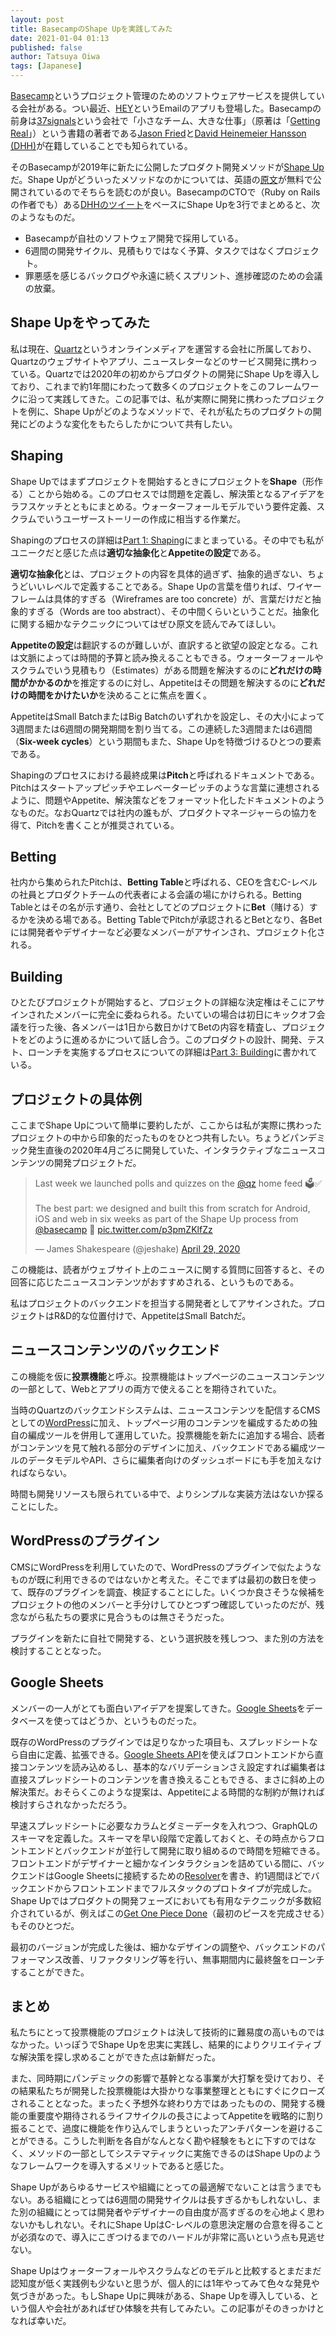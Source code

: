 ```yaml
---
layout: post
title: BasecampのShape Upを実践してみた
date: 2021-01-04 01:13
published: false
author: Tatsuya Oiwa
tags: [Japanese]
---
```


[Basecamp](https://basecamp.com/)というプロジェクト管理のためのソフトウェアサービスを提供している会社がある。つい最近、[HEY](https://hey.com/)というEmailのアプリも登場した。Basecampの前身は[37signals](https://37signals.com/)という会社で「小さなチーム、大きな仕事」（原著は「[Getting Real](https://basecamp.com/gettingreal)」）という書籍の著者である[Jason Fried](https://twitter.com/jasonfried)と[David Heinemeier Hansson (DHH)](https://twitter.com/dhh)が在籍していることでも知られている。

そのBasecampが2019年に新たに公開したプロダクト開発メソッドが[Shape Up](https://basecamp.com/shapeup)だ。Shape Upがどういったメソッドなのかについては、英語の[原文](https://basecamp.com/shapeup)が無料で公開されているのでそちらを読むのが良い。BasecampのCTOで（Ruby on Railsの作者でも）ある[DHHのツイート](https://twitter.com/dhh/status/1148963942116597766)をベースにShape Upを3行でまとめると、次のようなものだ。

- Basecampが自社のソフトウェア開発で採用している。
- 6週間の開発サイクル、見積もりではなく予算、タスクではなくプロジェクト。
- 罪悪感を感じるバックログや永遠に続くスプリント、進捗確認のための会議の放棄。

## Shape Upをやってみた

私は現在、[Quartz](https://qz.com/)というオンラインメディアを運営する会社に所属しており、Quartzのウェブサイトやアプリ、ニュースレターなどのサービス開発に携わっている。Quartzでは2020年の初めからプロダクトの開発にShape Upを導入しており、これまで約1年間にわたって数多くのプロジェクトをこのフレームワークに沿って実践してきた。この記事では、私が実際に開発に携わったプロジェクトを例に、Shape Upがどのようなメソッドで、それが私たちのプロダクトの開発にどのような変化をもたらしたかについて共有したい。

## Shaping

Shape Upではまずプロジェクトを開始するときにプロジェクトを**Shape**（形作る）ことから始める。このプロセスでは問題を定義し、解決策となるアイデアをラフスケッチとともにまとめる。ウォーターフォールモデルでいう要件定義、スクラムでいうユーザーストーリーの作成に相当する作業だ。

Shapingのプロセスの詳細は[Part 1: Shaping](https://basecamp.com/shapeup/1.1-chapter-02)にまとまっている。その中でも私がユニークだと感じた点は**適切な抽象化**と**Appetiteの設定**である。

**適切な抽象化**とは、プロジェクトの内容を具体的過ぎず、抽象的過ぎない、ちょうどいいレベルで定義することである。Shape Upの言葉を借りれば、ワイヤーフレームは具体的すぎる（Wireframes are too concrete）が、言葉だけだと抽象的すぎる（Words are too abstract）、その中間くらいということだ。抽象化に関する細かなテクニックについてはぜひ原文を読んでみてほしい。

**Appetiteの設定**は翻訳するのが難しいが、直訳すると欲望の設定となる。これは文脈によっては時間的予算と読み換えることもできる。ウォーターフォールやスクラムでいう見積もり（Estimates）がある問題を解決するのに**どれだけの時間がかかるのか**を推定するのに対し、Appetiteはその問題を解決するのに**どれだけの時間をかけたいか**を決めることに焦点を置く。

AppetiteはSmall BatchまたはBig Batchのいずれかを設定し、その大小によって3週間または6週間の開発期間を割り当てる。この連続した3週間または6週間（**Six-week cycles**）という期間もまた、Shape Upを特徴づけるひとつの要素である。

Shapingのプロセスにおける最終成果は**Pitch**と呼ばれるドキュメントである。Pitchはスタートアップピッチやエレベーターピッチのような言葉に連想されるように、問題やAppetite、解決策などをフォーマット化したドキュメントのようなものだ。なおQuartzでは社内の誰もが、プロダクトマネージャーらの協力を得て、Pitchを書くことが推奨されている。

## Betting

社内から集められたPitchは、**Betting Table**と呼ばれる、CEOを含むC-レベルの社員とプロダクトチームの代表者による会議の場にかけられる。Betting Tableとはその名が示す通り、会社としてどのプロジェクトに**Bet**（賭ける）するかを決める場である。Betting TableでPitchが承認されるとBetとなり、各Betには開発者やデザイナーなど必要なメンバーがアサインされ、プロジェクト化される。

## Building

ひとたびプロジェクトが開始すると、プロジェクトの詳細な決定権はそこにアサインされたメンバーに完全に委ねられる。たいていの場合は初日にキックオフ会議を行った後、各メンバーは1日から数日かけてBetの内容を精査し、プロジェクトをどのように進めるかについて話し合う。このプロダクトの設計、開発、テスト、ローンチを実施するプロセスについての詳細は[Part 3: Building](https://basecamp.com/shapeup/3.1-chapter-10)に書かれている。

## プロジェクトの具体例

ここまでShape Upについて簡単に要約したが、ここからは私が実際に携わったプロジェクトの中から印象的だったものをひとつ共有したい。ちょうどパンデミック発生直後の2020年4月ごろに開発していた、インタラクティブなニュースコンテンツの開発プロジェクトだ。

<blockquote class="twitter-tweet"><p lang="en" dir="ltr">Last week we launched polls and quizzes on the <a href="https://twitter.com/qz?ref_src=twsrc%5Etfw">@qz</a> home feed 🗳✅<br><br>The best part: we designed and built this from scratch for Android, iOS and web in six weeks as part of the Shape Up process from <a href="https://twitter.com/basecamp?ref_src=twsrc%5Etfw">@basecamp</a> 🚀 <a href="https://t.co/p3pmZKlfZz">pic.twitter.com/p3pmZKlfZz</a></p>&mdash; James Shakespeare (@jeshake) <a href="https://twitter.com/jeshake/status/1255547872755552258?ref_src=twsrc%5Etfw">April 29, 2020</a></blockquote> <script async src="https://platform.twitter.com/widgets.js" charset="utf-8"></script>

この機能は、読者がウェブサイト上のニュースに関する質問に回答すると、その回答に応じたニュースコンテンツがおすすめされる、というものである。

私はプロジェクトのバックエンドを担当する開発者としてアサインされた。プロジェクトはR&D的な位置付けで、AppetiteはSmall Batchだ。

## ニュースコンテンツのバックエンド

この機能を仮に**投票機能**と呼ぶ。投票機能はトップページのニュースコンテンツの一部として、Webとアプリの両方で使えることを期待されていた。

当時のQuartzのバックエンドシステムは、ニュースコンテンツを配信するCMSとしての[WordPress](https://wordpress.com/)に加え、トップページ用のコンテンツを編成するための独自の編成ツールを併用して運用していた。投票機能を新たに追加する場合、読者がコンテンツを見て触れる部分のデザインに加え、バックエンドである編成ツールのデータモデルやAPI、さらに編集者向けのダッシュボードにも手を加えなければならない。

時間も開発リソースも限られている中で、よりシンプルな実装方法はないか探ることにした。

## WordPressのプラグイン

CMSにWordPressを利用していたので、WordPressのプラグインで似たようなものが既に利用できるのではないかと考えた。そこでまずは最初の数日を使って、既存のプラグインを調査、検証することにした。いくつか良さそうな候補をプロジェクトの他のメンバーと手分けしてひとつずつ確認していったのだが、残念ながら私たちの要求に見合うものは無さそうだった。

プラグインを新たに自社で開発する、という選択肢を残しつつ、また別の方法を検討することとなった。

## Google Sheets

メンバーの一人がとても面白いアイデアを提案してきた。[Google Sheets](https://www.google.com/sheets/about/)をデータベースを使ってはどうか、というものだった。

既存のWordPressのプラグインでは足りなかった項目も、スプレッドシートなら自由に定義、拡張できる。[Google Sheets API](https://developers.google.com/sheets/api)を使えばフロントエンドから直接コンテンツを読み込めるし、基本的なバリデーションさえ設定すれば編集者は直接スプレッドシートのコンテンツを書き換えることもできる、まさに斜め上の解決策だ。おそらくこのような提案は、Appetiteによる時間的な制約が無ければ検討すらされなかっただろう。

早速スプレッドシートに必要なカラムとダミーデータを入れつつ、GraphQLのスキーマを定義した。スキーマを早い段階で定義しておくと、その時点からフロントエンドとバックエンドが並行して開発に取り組めるので時間を短縮できる。フロントエンドがデザイナーと細かなインタラクションを詰めている間に、バックエンドはGoogle Sheetsに接続するための[Resolver](https://graphql.org/learn/execution/)を書き、約1週間ほどでバックエンドからフロントエンドまでフルスタックのプロトタイプが完成した。Shape Upではプロダクトの開発フェーズにおいても有用なテクニックが多数紹介されているが、例えばこの[Get One Piece Done](https://basecamp.com/shapeup/3.2-chapter-11)（最初のピースを完成させる）もそのひとつだ。

最初のバージョンが完成した後は、細かなデザインの調整や、バックエンドのパフォーマンス改善、リファクタリング等を行い、無事期間内に最終盤をローンチすることができた。

## まとめ

私たちにとって投票機能のプロジェクトは決して技術的に難易度の高いものではなかった。いっぽうでShape Upを忠実に実践し、結果的によりクリエイティブな解決策を探し求めることができた点は新鮮だった。

また、同時期にパンデミックの影響で基幹となる事業が大打撃を受けており、その結果私たちが開発した投票機能は大掛かりな事業整理とともにすぐにクローズされることとなった。まったく予想外な終わり方ではあったものの、開発する機能の重要度や期待されるライフサイクルの長さによってAppetiteを戦略的に割り振ることで、過度に機能を作り込んでしまうといったアンチパターンを避けることができる。こうした判断を各自がなんとなく勘や経験をもとに下すのではなく、メソッドの一部としてシステマティックに実施できるのはShape Upのようなフレームワークを導入するメリットであると感じた。

Shape Upがあらゆるサービスや組織にとっての最適解でないことは言うまでもない。ある組織にとっては6週間の開発サイクルは長すぎるかもしれないし、また別の組織にとっては開発者やデザイナーの自由度が高すぎるのを心地よく思わないかもしれない。それにShape UpはC-レベルの意思決定層の合意を得ることが必須なので、導入にこぎつけるまでのハードルが非常に高いという点も見逃せない。

Shape Upはウォーターフォールやスクラムなどのモデルと比較するとまだまだ認知度が低く実践例も少ないと思うが、個人的には1年やってみて色々な発見や気づきがあった。もしShape Upに興味がある、Shape Upを導入している、という個人や会社があればぜひ体験を共有してみたい。この記事がそのきっかけとなれば幸いだ。
